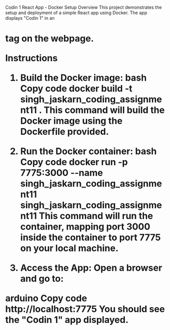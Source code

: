 Codin 1 React App - Docker Setup
Overview
This project demonstrates the setup and deployment of a simple React app using Docker. The app displays "Codin 1" in an <h1> tag on the webpage.

Instructions
1. Build the Docker image:
bash
Copy code
docker build -t singh_jaskarn_coding_assignment11 .
This command will build the Docker image using the Dockerfile provided.

2. Run the Docker container:
bash
Copy code
docker run -p 7775:3000 --name singh_jaskarn_coding_assignment11 singh_jaskarn_coding_assignment11
This command will run the container, mapping port 3000 inside the container to port 7775 on your local machine.

3. Access the App:
Open a browser and go to:

arduino
Copy code
http://localhost:7775
You should see the "Codin 1" app displayed.